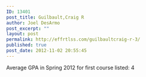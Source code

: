 ```yaml
---
ID: 13401
post_title: Guilbault,Craig R
author: Joel DesArmo
post_excerpt: ""
layout: post
permalink: http://effrtlss.com/guilbaultcraig-r-3/
published: true
post_date: 2012-11-02 20:55:45
---
```

<p>Average GPA in Spring 2012 for first course listed: 4</p>